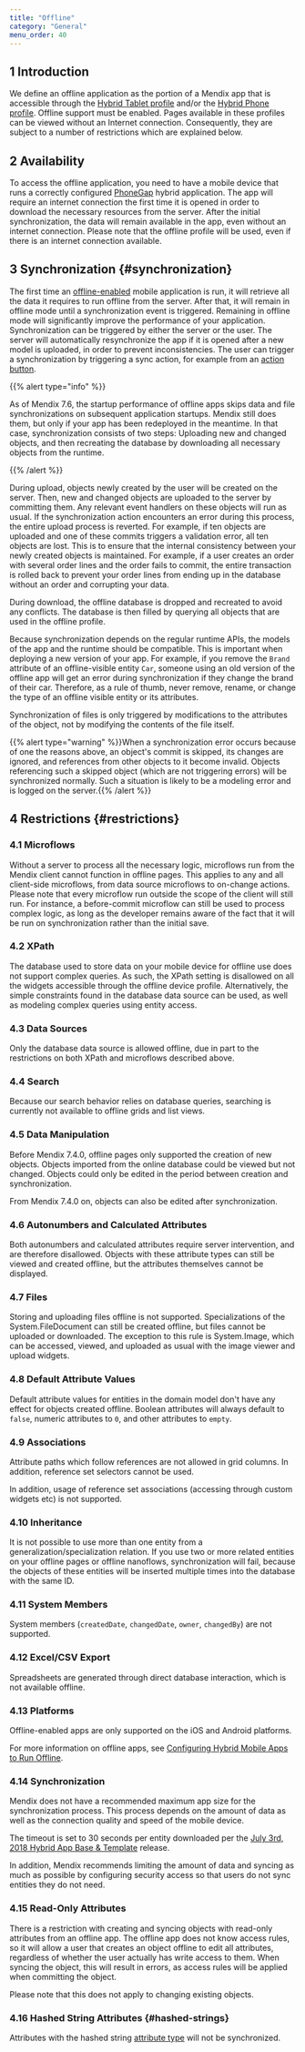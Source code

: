 ```yaml
---
title: "Offline"
category: "General"
menu_order: 40
---
```


## 1 Introduction

We define an offline application as the portion of a Mendix app that is accessible through the [Hybrid Tablet profile](hybrid-tablet-profile) and/or the [Hybrid Phone profile](hybrid-phone-profile). Offline support must be enabled. Pages available in these profiles can be viewed without an Internet connection. Consequently, they are subject to a number of restrictions which are explained below.

## 2 Availability

To access the offline application, you need to have a mobile device that runs a correctly configured [PhoneGap](http://phonegap.com/) hybrid application. The app will require an internet connection the first time it is opened in order to download the necessary resources from the server. After the initial synchronization, the data will remain available in the app, even without an internet connection. Please note that the offline profile will be used, even if there is an internet connection available.

## 3 Synchronization {#synchronization}

The first time an [offline-enabled](configuring-hybrid-mobile-apps-to-run-offline) mobile application is run, it will retrieve all the data it requires to run offline from the server. After that, it will remain in offline mode until a synchronization event is triggered. Remaining in offline mode will significantly improve the performance of your application. Synchronization can be triggered by either the server or the user. The server will automatically resynchronize the app if it is opened after a new model is uploaded, in order to prevent inconsistencies. The user can trigger a synchronization by triggering a sync action, for example from an [action button](action-button). 

{{% alert type="info" %}}

As of Mendix 7.6, the startup performance of offline apps skips data and file synchronizations on subsequent application startups. Mendix still does them, but only if your app has been redeployed in the meantime. In that case, synchronization consists of two steps: Uploading new and changed objects, and then recreating the database by downloading all necessary objects from the runtime.

{{% /alert %}}

During upload, objects newly created by the user will be created on the server. Then, new and changed objects are uploaded to the server by committing them. Any relevant event handlers on these objects will run as usual. If the synchronization action encounters an error during this process, the entire upload process is reverted. For example, if ten objects are uploaded and one of these commits triggers a validation error, all ten objects are lost. This is to ensure that the internal consistency between your newly created objects is maintained. For example, if a user creates an order with several order lines and the order fails to commit, the entire transaction is rolled back to prevent your order lines from ending up in the database without an order and corrupting your data.

During download, the offline database is dropped and recreated to avoid any conflicts. The database is then filled by querying all objects that are used in the offline profile.

Because synchronization depends on the regular runtime APIs, the models of the app and the runtime should be compatible. This is important when deploying a new version of your app. For example, if you remove the `Brand` attribute of an offline-visible entity `Car`, someone using an old version of the offline app will get an error during synchronization if they change the brand of their car. Therefore, as a rule of thumb, never remove, rename, or change the type of an offline visible entity or its attributes.

Synchronization of files is only triggered by modifications to the attributes of the object, not by modifying the contents of the file itself.

{{% alert type="warning" %}}When a synchronization error occurs because of one the reasons above, an object's commit is skipped, its changes are ignored, and references from other objects to it become invalid. Objects referencing such a skipped object (which are not triggering errors) will be synchronized normally. Such a situation is likely to be a modeling error and is logged on the server.{{% /alert %}}

## 4 Restrictions {#restrictions}

### 4.1 Microflows

Without a server to process all the necessary logic, microflows run from the Mendix client cannot function in offline pages. This applies to any and all client-side microflows, from data source microflows to on-change actions. Please note that every microflow run outside the scope of the client will still run. For instance, a before-commit microflow can still be used to process complex logic, as long as the developer remains aware of the fact that it will be run on synchronization rather than the initial save.

### 4.2 XPath

The database used to store data on your mobile device for offline use does not support complex queries. As such, the XPath setting is disallowed on all the widgets accessible through the offline device profile. Alternatively, the simple constraints found in the database data source can be used, as well as modeling complex queries using entity access.

### 4.3 Data Sources

Only the database data source is allowed offline, due in part to the restrictions on both XPath and microflows described above.

### 4.4 Search

Because our search behavior relies on database queries, searching is currently not available to offline grids and list views.

### 4.5 Data Manipulation

Before Mendix 7.4.0, offline pages only supported the creation of new objects. Objects imported from the online database could be viewed but not changed. Objects could only be edited in the period between creation and synchronization.

From Mendix 7.4.0 on, objects can also be edited after synchronization.

### 4.6 Autonumbers and Calculated Attributes

Both autonumbers and calculated attributes require server intervention, and are therefore disallowed. Objects with these attribute types can still be viewed and created offline, but the attributes themselves cannot be displayed.

### 4.7 Files

Storing and uploading files offline is not supported. Specializations of the System.FileDocument can still be created offline, but files cannot be uploaded or downloaded. The exception to this rule is System.Image, which can be accessed, viewed, and uploaded as usual with the image viewer and upload widgets.

### 4.8 Default Attribute Values

Default attribute values for entities in the domain model don't have any effect for objects created offline. Boolean attributes will always default to `false`, numeric attributes to `0`, and other attributes to `empty`.

### 4.9 Associations

Attribute paths which follow references are not allowed in grid columns. In addition, reference set selectors cannot be used. 

In addition, usage of reference set associations (accessing through custom widgets etc) is not supported.

### 4.10 Inheritance

It is not possible to use more than one entity from a generalization/specialization relation. If you use two or more related entities on your offline pages or offline nanoflows, synchronization will fail, because the objects of these entities will be inserted multiple times into the database with the same ID.

### 4.11 System Members

System members (`createdDate`, `changedDate`, `owner`, `changedBy`) are not supported.

### 4.12 Excel/CSV Export

Spreadsheets are generated through direct database interaction, which is not available offline.

### 4.13 Platforms

Offline-enabled apps are only supported on the iOS and Android platforms.

For more information on offline apps, see [Configuring Hybrid Mobile Apps to Run Offline](configuring-hybrid-mobile-apps-to-run-offline).

### 4.14 Synchronization

Mendix does not have a recommended maximum app size for the synchronization process. This process depends on the amount of data as well as the connection quality and speed of the mobile device. 

The timeout is set to 30 seconds per entity downloaded per the [July 3rd, 2018 Hybrid App Base & Template](/releasenotes/mobile/hybrid-app#7318) release.

In addition, Mendix recommends limiting the amount of data and syncing as much as possible by configuring security access so that users do not sync entities they do not need.

### 4.15 Read-Only Attributes

There is a restriction with creating and syncing objects with read-only attributes from an offline app. The offline app does not know access rules, so it will allow a user that creates an object offline to edit all attributes, regardless of whether the user actually has write access to them. When syncing the object, this will result in errors, as access rules will be applied when committing the object.

Please note that this does not apply to changing existing objects.

### 4.16 Hashed String Attributes {#hashed-strings}

Attributes with the hashed string [attribute type](attributes#type) will not be synchronized.
